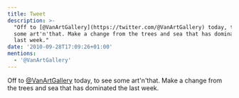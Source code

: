 ```yaml
---
title: Tweet
description: >-
  "Off to [@VanArtGallery](https://twitter.com/@VanArtGallery) today, to see
  some art'n'that. Make a change from the trees and sea that has dominated the
  last week."
date: '2010-09-28T17:09:26+01:00'
mentions:
  - '@VanArtGallery'
---
```

Off to [@VanArtGallery](https://twitter.com/@VanArtGallery) today, to see some art'n'that. Make a change from the trees and sea that has dominated the last week.
